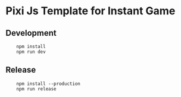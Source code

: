 # Pixi Js Template for Instant Game


## Development
~~~
	npm install
	npm run dev
~~~

## Release
~~~
	npm install --production
	npm run release
~~~